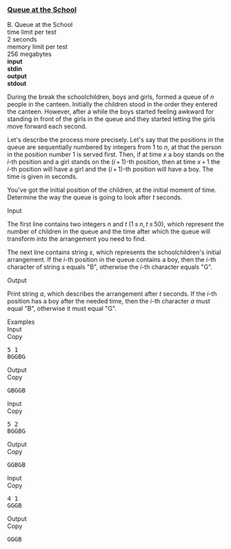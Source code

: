 <h3><a href="https://codeforces.com/contest/266/problem/B" target="_blank" rel="noopener noreferrer">Queue at the School</a></h3>

<div class="header"><div class="title">B. Queue at the School</div><div class="time-limit"><div class="property-title">time limit per test</div>2 seconds</div><div class="memory-limit"><div class="property-title">memory limit per test</div>256 megabytes</div><div class="input-file input-standard" style="font-weight: bold"><div class="property-title">input</div>stdin</div><div class="output-file output-standard" style="font-weight: bold"><div class="property-title">output</div>stdout</div></div><div><p>During the break the schoolchildren, boys and girls, formed a queue of <span class="tex-span"><i>n</i></span> people in the canteen. Initially the children stood in the order they entered the canteen. However, after a while the boys started feeling awkward for standing in front of the girls in the queue and they started letting the girls move forward each second. </p><p>Let's describe the process more precisely. Let's say that the positions in the queue are sequentially numbered by integers from <span class="tex-span">1</span> to <span class="tex-span"><i>n</i></span>, at that the person in the position number <span class="tex-span">1</span> is served first. Then, if at time <span class="tex-span"><i>x</i></span> a boy stands on the <span class="tex-span"><i>i</i></span>-th position and a girl stands on the <span class="tex-span">(<i>i</i> + 1)</span>-th position, then at time <span class="tex-span"><i>x</i> + 1</span> the <span class="tex-span"><i>i</i></span>-th position will have a girl and the <span class="tex-span">(<i>i</i> + 1)</span>-th position will have a boy. The time is given in seconds.</p><p>You've got the initial position of the children, at the initial moment of time. Determine the way the queue is going to look after <span class="tex-span"><i>t</i></span> seconds.</p></div><div class="input-specification"><div class="section-title">Input</div><p>The first line contains two integers <span class="tex-span"><i>n</i></span> and <span class="tex-span"><i>t</i></span> <span class="tex-span">(1 ≤ <i>n</i>, <i>t</i> ≤ 50)</span>, which represent the number of children in the queue and the time after which the queue will transform into the arrangement you need to find. </p><p>The next line contains string <span class="tex-span"><i>s</i></span>, which represents the schoolchildren's initial arrangement. If the <span class="tex-span"><i>i</i></span>-th position in the queue contains a boy, then the <span class="tex-span"><i>i</i></span>-th character of string <span class="tex-span"><i>s</i></span> equals "<span class="tex-font-style-tt">B</span>", otherwise the <span class="tex-span"><i>i</i></span>-th character equals "<span class="tex-font-style-tt">G</span>".</p></div><div class="output-specification"><div class="section-title">Output</div><p>Print string <span class="tex-span"><i>a</i></span>, which describes the arrangement after <span class="tex-span"><i>t</i></span> seconds. If the <span class="tex-span"><i>i</i></span>-th position has a boy after the needed time, then the <span class="tex-span"><i>i</i></span>-th character <span class="tex-span"><i>a</i></span> must equal "<span class="tex-font-style-tt">B</span>", otherwise it must equal "<span class="tex-font-style-tt">G</span>".</p></div><div class="sample-tests"><div class="section-title">Examples</div><div class="sample-test"><div class="input"><div class="title">Input<div title="Copy" data-clipboard-target="#id006000233448604717" id="id001911705370397433" class="input-output-copier">Copy</div></div><pre id="id006000233448604717">5 1<br>BGGBG<br></pre></div><div class="output"><div class="title">Output<div title="Copy" data-clipboard-target="#id003871030558126949" id="id004803894949496147" class="input-output-copier">Copy</div></div><pre id="id003871030558126949">GBGGB<br></pre></div><div class="input"><div class="title">Input<div title="Copy" data-clipboard-target="#id0048082618552963596" id="id003443577707702644" class="input-output-copier">Copy</div></div><pre id="id0048082618552963596">5 2<br>BGGBG<br></pre></div><div class="output"><div class="title">Output<div title="Copy" data-clipboard-target="#id000002991124696601899" id="id008059758648160891" class="input-output-copier">Copy</div></div><pre id="id000002991124696601899">GGBGB<br></pre></div><div class="input"><div class="title">Input<div title="Copy" data-clipboard-target="#id003908271390440431" id="id0021037395275576243" class="input-output-copier">Copy</div></div><pre id="id003908271390440431">4 1<br>GGGB<br></pre></div><div class="output"><div class="title">Output<div title="Copy" data-clipboard-target="#id0008602896697260576" id="id005857388629447456" class="input-output-copier">Copy</div></div><pre id="id0008602896697260576">GGGB<br></pre></div></div></div>